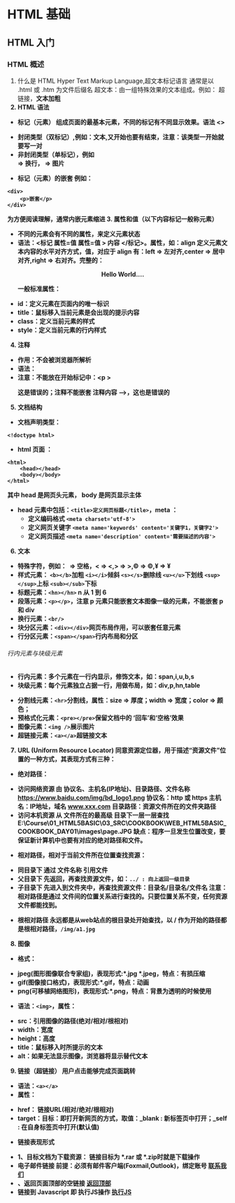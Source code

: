 # HTML 基础

## HTML 入门

### HTML 概述

1. 什么是 HTML
Hyper Text Markup Language,超文本标记语言
通常是以  .html 或  .htm 为文件后缀名
超文本：由一组特殊效果的文本组成。例如：<a> 超链接，<b>文本加粗
2. HTML 语法
* 标记（元素）
组成页面的最基本元素，不同的标记有不同显示效果。语法  <> 
- 封闭类型（双标记）,例如：<b>文本</b>,又开始也要有结束，注意：该类型一开始就要写一对
- 非封闭类型（单标记），例如  <br/> => 换行，<img /> => 图片
* 标记（元素）的嵌套
例如：
```
<div>
	<p>嵌套</p>
</div>
```
为方便阅读理解，通常内嵌元素缩进
3. 属性和值（以下内容标记一般称元素）
* 不同的元素会有不同的属性，来定义元素状态
* 语法：<标记  属性=值  属性=值 > 内容   </标记>。属性，如：align 定义元素文本内容的水平对齐方式，值，对应于 align 有：left => 左对齐,center => 居中对齐,right => 右对齐。完整的：<p align='center'>Hello World....</p>
一般标准属性： 
- id：定义元素在页面内的唯一标识
- title：鼠标移入当前元素是会出现的提示内容
- class：定义当前元素的样式
- style：定义当前元素的行内样式
4. 注释
* 作用：不会被浏览器所解析
* 语法：<!-- 注释内容 -->
* 注意：不能放在开始标记中：<p <!-- 注释内容 --> ></p> 这是错误的；注释不能嵌套 <!-- <!-- 注释内容 -->注释内容 -->，这也是错误的
5. 文档结构
* 文档声明类型：
```
<!doctype html>
```
* html 页面  ：
```
<html>
	<head></head>
	<body></body>
</html>
```
其中 head 是网页头元素， body 是网页显示主体
* head 元素中包括：`<title>定义网页标题</title>`，meta ：
	- 定义编码格式 `<meta charset='utf-8'>` 
	- 定义网页关键字	`<meta name='keywords' content='关键字1，关键字2'>`
	- 定义网页描述 `<meta name='description' content='需要描述的内容'>`
6. 文本
* 特殊字符，例如：&nbsp; => 空格，&lt; => <,&gt; => >,&copy; => ©,&yen; => ¥
* 样式元素：
`<b></b>`加粗
`<i></i>`倾斜
`<s></s>`删除线
`<u></u>`下划线
`<sup></sup>`上标
`<sub></sub>`下标
* 标题元素：`<hn></hn>` n 从 1 到 6 
* 段落元素：`<p></p>`，注意 p 元素只能嵌套文本图像一级的元素，不能嵌套 p 和  div
* 换行元素：`<br/>`
* 块分区元素：`<div></div>`网页布局作用，可以嵌套任意元素
* 行分区元素：`<span></span>`行内布局和分区
###### 行内元素与块级元素
- 行内元素：多个元素在一行内显示，修饰文本，如：span,i,u,b,s
- 块级元素：每个元素独立占据一行，用做布局，如：div,p,hn,table
* 分割线元素：`<hr>`分割线，属性：size => 厚度；width => 宽度；color => 颜色；
* 预格式化元素：`<pre></pre>`保留文档中的 ‘回车’和‘空格’效果 
* 图像元素：`<img />`展示图片
* 超链接元素：`<a></a>`超链接文本
7. URL (Uniform Resource Locator)
同意资源定位器，用于描述“资源文件”位置的一种方式，其表现方式有三种：
* 绝对路径：
- 访问网络资源
由 协议名、主机名(IP地址)、目录路径、文件名称
https://www.baidu.com/img/bd_logo1.png
协议名：http 或 https
主机名：IP地址，域名
	 www.xxx.com
目录路径：资源文件所在的文件夹路径
- 访问本机资源
 从 文件所在的最高级 目录下一层一层查找
E:\Course\01_HTML5BASIC\03_SRC\COOKBOOK\WEB_HTML5BASIC_COOKBOOK_DAY01\images\page.JPG
缺点：程序一旦发生位置改变，要保证新计算机中也要有对应的绝对路径和文件。
* 相对路径，相对于当前文件所在位置查找资源：
- 同目录下
         通过 文件名称 引用文件
- 父目录下
           先返回，再查找资源文件，如：`../ : 向上返回一级目录`
- 子目录下
           先进入到文件夹中，再查找资源文件：目录名/目录名/文件名
	注意：相对路径是通过 文件间的位置关系进行查找的。只要位置关系不变，任何资源文件都能找到。
* 根相对路径
	永远都是从web站点的根目录处开始查找，以 / 作为开始的路径都是根相对路径，`/img/a1.jpg`
8. 图像
* 格式：
- jpeg(图形图像联合专家组)，表现形式:*.jpg  *.jpeg，特点：有损压缩	
- gif(图像接口格式)，表现形式:*.gif，特点：动画
- png(可移植网络图形)，表现形式:*.png，特点：背景为透明的时候使用
* 语法：`<img>`，属性：
- src：引用图像的路径(绝对/相对/根相对)
- width：宽度
- height：高度
- title：鼠标移入时所提示的文本
- alt：如果无法显示图像，浏览器将显示替代文本
9. 链接（超链接）
用户点击能够完成页面跳转
* 语法：`<a></a>`
* 属性：
- href： 链接URL(相对/绝对/根相对)
- target：目标：即打开新网页的方式，取值：_blank : 新标签页中打开；_self : 在自身标签页中打开(默认值)
* 链接表现形式
- 1、目标文档为下载资源：
	链接目标为 *.rar 或 *.zip时就是下载操作
- 电子邮件链接
	前提：必须有邮件客户端(Foxmail,Outlook)，绑定账号
	<a href="mailto:目标邮件地址">联系我们</a>
- 、返回页面顶部的空链接
	<a href="#">返回顶部</a>
- 链接到 Javascript
  	即 执行JS操作
    <a href="javascript:void(0);">执行JS</a>
